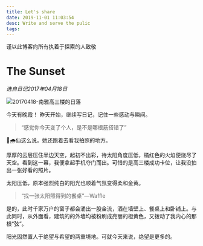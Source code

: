 ```yaml
---
title: Let's share
date: 2019-11-01 11:03:54
desc: Write and serve the pulic
tags:
---
```


<div class="tip">
    谨以此博客向所有执着于探索的人致敬
</div>


<!-- more -->
The Sunset
===
*选自日记2017年04月18日*

![20170418-南雅高三楼的日落](https://raw.githubusercontent.com/radonyl/pa_blog_img/master/img/20170418-南雅高三楼的日落)


今天有晚霞！
昨天开始，继续写日记，记住一些感动与瞬间。

>“感觉你今天变了个人，是不是哪根筋搭错了”

🐂🌧️仙这么说。她还跑着去看我拍照的地方。

厚厚的云层压住半边天空，起初不出彩，待太阳角度压低，橘红色的火焰便烧尽了天空。看到这一幕，我便拿起手机夺门而出。可惜的是高三楼成功卡位，让我没拍出一张好看的照片。

太阳压低，原本强烈纯白的阳光也顺着气氛变得柔和金黄。

>“找一张太阳照得到的餐桌”—Waffle

是的，此时千家万户的窗子都会涌出一股金流，洒在墙壁上、餐桌上和卧铺上。与此同时，从外面看，建筑的的外墙均被粉刷成亮丽的橙黄色，又拨动了我内心的那根“弦”。

阳光固然置人于绝望与希望的两重境地。可就今天来说，绝望是更多的。
